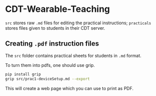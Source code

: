 # CDT-Wearable-Teaching
`src` stores raw `.md` files for editing the practical instructions;
`practicals` stores files given to students in their CDT server.


## Creating `.pdf` instruction files

The `src` folder contains practical sheets for students in `.md` format.

To turn them into pdfs, one should use grip.
```bash
pip install grip
grip src/prac1-deviceSetup.md --export
```
This will create a web page which you can use to print as PDF.
